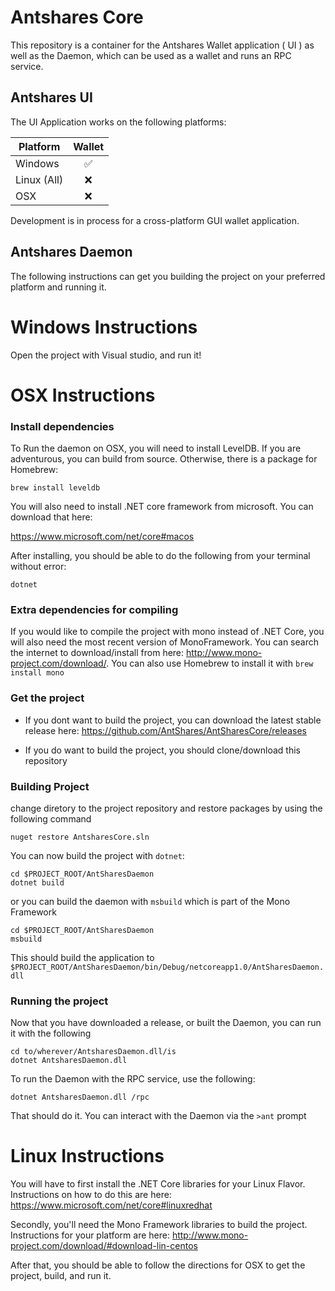 # Antshares Core

This repository is a container for the Antshares Wallet application ( UI ) as well as the Daemon, which can be used as a wallet and runs an RPC service.

## Antshares UI

The UI Application works on the following platforms:

| Platform      | Wallet         |
| ------------- |:-------------: |
| Windows       | ✅             |
| Linux (All)   | ❌             |
| OSX           | ❌             |

Development is in process for a cross-platform GUI wallet application.

## Antshares Daemon

The following instructions can get you building the project on your preferred platform and running it.


# Windows Instructions

Open the project with Visual studio, and run it!


# OSX Instructions

### Install dependencies
To Run the daemon on OSX, you will need to install LevelDB.  If you are adventurous, you can build from source.  Otherwise, there is a package for Homebrew:

```
brew install leveldb
```

You will also need to install .NET core framework from microsoft.  You can download that here:

https://www.microsoft.com/net/core#macos

After installing, you should be able to do the following from your terminal without error:

```
dotnet
```


### Extra dependencies for compiling
If you would like to compile the project with mono instead of .NET Core, you will also need the most recent version of MonoFramework.  You can search the internet to download/install from here: http://www.mono-project.com/download/.  You can also use Homebrew to install it with `brew install mono`

### Get the project

- If you dont want to build the project, you can download the latest stable release here: https://github.com/AntShares/AntSharesCore/releases

- If you do want to build the project, you should clone/download this repository


### Building Project

change diretory to the project repository and restore packages by using the following command

```
nuget restore AntsharesCore.sln
```

You can now build the project with `dotnet`:

```
cd $PROJECT_ROOT/AntSharesDaemon
dotnet build
```

or you can build the daemon with `msbuild` which is part of the Mono Framework

```
cd $PROJECT_ROOT/AntSharesDaemon
msbuild
```

This should build the application to `$PROJECT_ROOT/AntSharesDaemon/bin/Debug/netcoreapp1.0/AntSharesDaemon.dll`


### Running the project

Now that you have downloaded a release, or built the Daemon, you can run it with the following

```
cd to/wherever/AntsharesDaemon.dll/is
dotnet AntsharesDaemon.dll
```

To run the Daemon with the RPC service, use the following:
```
dotnet AntsharesDaemon.dll /rpc
```

That should do it.  You can interact with the Daemon via the `>ant` prompt



# Linux Instructions

You will have to first install the .NET Core libraries for your Linux Flavor. Instructions on how to do this are here: https://www.microsoft.com/net/core#linuxredhat

Secondly, you'll need the Mono Framework libraries to build the project.  Instructions for your platform are here: http://www.mono-project.com/download/#download-lin-centos

After that, you should be able to follow the directions for OSX to get the project, build, and run it.

